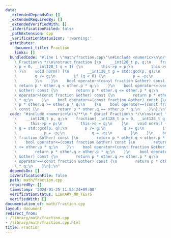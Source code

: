 ```yaml
---
data:
  _extendedDependsOn: []
  _extendedRequiredBy: []
  _extendedVerifiedWith: []
  _isVerificationFailed: false
  _pathExtension: cpp
  _verificationStatusIcon: ':warning:'
  attributes:
    document_title: Fraction
    links: []
  bundledCode: "#line 1 \"math/fraction.cpp\"\n#include <numeric>\n\n/**\n * @brief\
    \ Fraction\n */\n\nstruct fraction {\n    __int128_t p, q;\n    fraction(__int128_t\
    \ p = 0, __int128_t q = 1) {\n        this->p = p;\n        this->q = q;\n   \
    \ }\n    void norm() {\n        __int128_t g = std::gcd(p, q);\n        p /= g;\n\
    \        q /= g;\n        if (q < 0) {\n            p = -p;\n            q = -q;\n\
    \        }\n    }\n    bool operator<(const fraction &other) const {\n       \
    \ return p * other.q < other.p * q;\n    }\n    bool operator<=(const fraction\
    \ &other) const {\n        return p * other.q <= other.p * q;\n    }\n    bool\
    \ operator>(const fraction &other) const {\n        return p * other.q > other.p\
    \ * q;\n    }\n    bool operator>=(const fraction &other) const {\n        return\
    \ p * other.q >= other.p * q;\n    }\n    bool operator==(const fraction &other)\
    \ const {\n        return p * other.q == other.p * q;\n    }\n};\n"
  code: "#include <numeric>\n\n/**\n * @brief Fraction\n */\n\nstruct fraction {\n\
    \    __int128_t p, q;\n    fraction(__int128_t p = 0, __int128_t q = 1) {\n  \
    \      this->p = p;\n        this->q = q;\n    }\n    void norm() {\n        __int128_t\
    \ g = std::gcd(p, q);\n        p /= g;\n        q /= g;\n        if (q < 0) {\n\
    \            p = -p;\n            q = -q;\n        }\n    }\n    bool operator<(const\
    \ fraction &other) const {\n        return p * other.q < other.p * q;\n    }\n\
    \    bool operator<=(const fraction &other) const {\n        return p * other.q\
    \ <= other.p * q;\n    }\n    bool operator>(const fraction &other) const {\n\
    \        return p * other.q > other.p * q;\n    }\n    bool operator>=(const fraction\
    \ &other) const {\n        return p * other.q >= other.p * q;\n    }\n    bool\
    \ operator==(const fraction &other) const {\n        return p * other.q == other.p\
    \ * q;\n    }\n};\n"
  dependsOn: []
  isVerificationFile: false
  path: math/fraction.cpp
  requiredBy: []
  timestamp: '2024-01-25 11:55:24+09:00'
  verificationStatus: LIBRARY_NO_TESTS
  verifiedWith: []
documentation_of: math/fraction.cpp
layout: document
redirect_from:
- /library/math/fraction.cpp
- /library/math/fraction.cpp.html
title: Fraction
---
```

